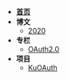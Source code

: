 - [**首页**](/)
- **博文**
    - [2020](blog/2020/)
- **专栏**
    - [OAuth2.0](oauth2/)
- **项目**
    - [KuOAuth](kuoauth/)